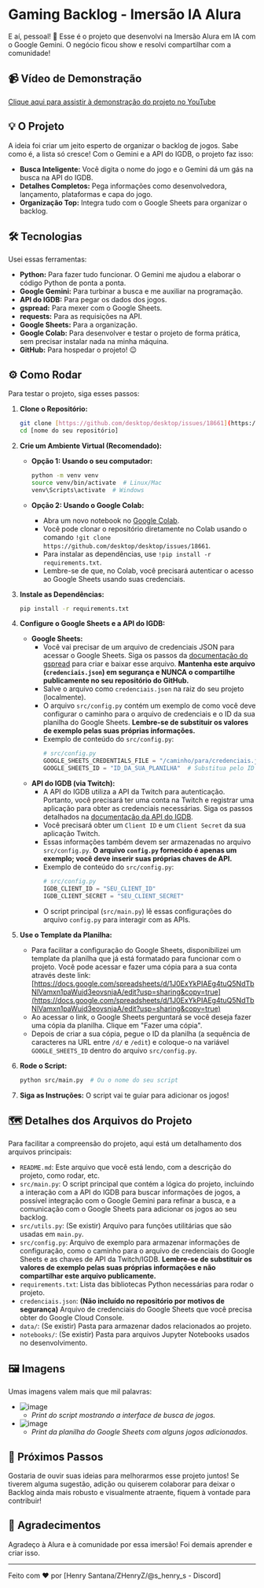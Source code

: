 # Gaming Backlog - Imersão IA Alura

E aí, pessoal! 🚀 Esse é o projeto que desenvolvi na Imersão Alura em IA com o Google Gemini. O negócio ficou show e resolvi compartilhar com a comunidade!

## 📹 Vídeo de Demonstração

[Clique aqui para assistir à demonstração do projeto no YouTube](https://www.youtube.com/watch?v=scz12jzNjIQ&ab_channel=HenrySantanaSouza)

## 💡 O Projeto

A ideia foi criar um jeito esperto de organizar o backlog de jogos. Sabe como é, a lista só cresce! Com o Gemini e a API do IGDB, o projeto faz isso:

* **Busca Inteligente:** Você digita o nome do jogo e o Gemini dá um gás na busca na API do IGDB.
* **Detalhes Completos:** Pega informações como desenvolvedora, lançamento, plataformas e capa do jogo.
* **Organização Top:** Integra tudo com o Google Sheets para organizar o backlog.

## 🛠️ Tecnologias

Usei essas ferramentas:

* **Python:** Para fazer tudo funcionar. O Gemini me ajudou a elaborar o código Python de ponta a ponta.
* **Google Gemini:** Para turbinar a busca e me auxiliar na programação.
* **API do IGDB:** Para pegar os dados dos jogos.
* **gspread:** Para mexer com o Google Sheets.
* **requests:** Para as requisições na API.
* **Google Sheets:** Para a organização.
* **Google Colab:** Para desenvolver e testar o projeto de forma prática, sem precisar instalar nada na minha máquina.
* **GitHub:** Para hospedar o projeto! 😉

## ⚙️ Como Rodar

Para testar o projeto, siga esses passos:

1.  **Clone o Repositório:**

    ```bash
    git clone [https://github.com/desktop/desktop/issues/18661](https://github.com/desktop/desktop/issues/18661)
    cd [nome do seu repositório]
    ```
2.  **Crie um Ambiente Virtual (Recomendado):**

    * **Opção 1: Usando o seu computador:**

        ```bash
        python -m venv venv
        source venv/bin/activate  # Linux/Mac
        venv\Scripts\activate  # Windows
        ```
    * **Opção 2: Usando o Google Colab:**

        * Abra um novo notebook no [Google Colab](https://colab.research.google.com/).
        * Você pode clonar o repositório diretamente no Colab usando o comando `!git clone https://github.com/desktop/desktop/issues/18661`.
        * Para instalar as dependências, use `!pip install -r requirements.txt`.
        * Lembre-se de que, no Colab, você precisará autenticar o acesso ao Google Sheets usando suas credenciais.

3.  **Instale as Dependências:**

    ```bash
    pip install -r requirements.txt
    ```
4.  **Configure o Google Sheets e a API do IGDB:**
    * **Google Sheets:**
        * Você vai precisar de um arquivo de credenciais JSON para acessar o Google Sheets. Siga os passos da [documentação do gspread](https://docs.gspread.com/oauth2) para criar e baixar esse arquivo. **Mantenha este arquivo (`credenciais.json`) em segurança e NUNCA o compartilhe publicamente no seu repositório do GitHub.**
        * Salve o arquivo como `credenciais.json` na raiz do seu projeto (localmente).
        * O arquivo `src/config.py` contém um exemplo de como você deve configurar o caminho para o arquivo de credenciais e o ID da sua planilha do Google Sheets. **Lembre-se de substituir os valores de exemplo pelas suas próprias informações.**
        * Exemplo de conteúdo do `src/config.py`:
            ```python
            # src/config.py
            GOOGLE_SHEETS_CREDENTIALS_FILE = "/caminho/para/credenciais.json"  # Substitua pelo caminho real
            GOOGLE_SHEETS_ID = "ID_DA_SUA_PLANILHA"  # Substitua pelo ID da sua planilha
            ```
    * **API do IGDB (via Twitch):**
        * A API do IGDB utiliza a API da Twitch para autenticação. Portanto, você precisará ter uma conta na Twitch e registrar uma aplicação para obter as credenciais necessárias. Siga os passos detalhados na [documentação da API do IGDB](https://api-docs.igdb.com/#getting-started).
        * Você precisará obter um `Client ID` e um `Client Secret` da sua aplicação Twitch.
        * Essas informações também devem ser armazenadas no arquivo `src/config.py`. **O arquivo `config.py` fornecido é apenas um exemplo; você deve inserir suas próprias chaves de API.**
        * Exemplo de conteúdo do `src/config.py`:
            ```python
            # src/config.py
            IGDB_CLIENT_ID = "SEU_CLIENT_ID"
            IGDB_CLIENT_SECRET = "SEU_CLIENT_SECRET"
            ```
        * O script principal (`src/main.py`) lê essas configurações do arquivo `config.py` para interagir com as APIs.

5.  **Use o Template da Planilha:**

    * Para facilitar a configuração do Google Sheets, disponibilizei um template da planilha que já está formatado para funcionar com o projeto. Você pode acessar e fazer uma cópia para a sua conta através deste link: [https://docs.google.com/spreadsheets/d/1J0ExYkPIAEg4tuQ5NdTbNlVamxn1paWujd3eovsnjaA/edit?usp=sharing&copy=true](https://docs.google.com/spreadsheets/d/1J0ExYkPIAEg4tuQ5NdTbNlVamxn1paWujd3eovsnjaA/edit?usp=sharing&copy=true)
    * Ao acessar o link, o Google Sheets perguntará se você deseja fazer uma cópia da planilha. Clique em "Fazer uma cópia".
    * Depois de criar a sua cópia, pegue o ID da planilha (a sequência de caracteres na URL entre `/d/` e `/edit`) e coloque-o na variável `GOOGLE_SHEETS_ID` dentro do arquivo `src/config.py`.

6.  **Rode o Script:**

    ```bash
    python src/main.py  # Ou o nome do seu script
    ```
7.  **Siga as Instruções:** O script vai te guiar para adicionar os jogos!

## 🗺️ Detalhes dos Arquivos do Projeto

Para facilitar a compreensão do projeto, aqui está um detalhamento dos arquivos principais:

* `README.md`: Este arquivo que você está lendo, com a descrição do projeto, como rodar, etc.
* `src/main.py`: O script principal que contém a lógica do projeto, incluindo a interação com a API do IGDB para buscar informações de jogos, a possível integração com o Google Gemini para refinar a busca, e a comunicação com o Google Sheets para adicionar os jogos ao seu backlog.
* `src/utils.py`: (Se existir) Arquivo para funções utilitárias que são usadas em `main.py`.
* `src/config.py`: Arquivo de exemplo para armazenar informações de configuração, como o caminho para o arquivo de credenciais do Google Sheets e as chaves de API da Twitch/IGDB. **Lembre-se de substituir os valores de exemplo pelas suas próprias informações e não compartilhar este arquivo publicamente.**
* `requirements.txt`: Lista das bibliotecas Python necessárias para rodar o projeto.
* `credenciais.json`: **(Não incluído no repositório por motivos de segurança)** Arquivo de credenciais do Google Sheets que você precisa obter do Google Cloud Console.
* `data/`: (Se existir) Pasta para armazenar dados relacionados ao projeto.
* `notebooks/`: (Se existir) Pasta para arquivos Jupyter Notebooks usados no desenvolvimento.

## 🖼️ Imagens

Umas imagens valem mais que mil palavras:

* ![image](https://github.com/user-attachments/assets/937cec14-2db6-4d0e-95c4-042a4d7227a8)
  * _Print do script mostrando a interface de busca de jogos._
* ![image](https://github.com/user-attachments/assets/39b27f11-2c1f-4ff6-8f96-74d8dda7d50c)
  * _Print da planilha do Google Sheets com alguns jogos adicionados._

## 📝 Próximos Passos

Gostaria de ouvir suas ideias para melhorarmos esse projeto juntos! Se tiverem alguma sugestão, adição ou quiserem colaborar para deixar o Backlog ainda mais robusto e visualmente atraente, fiquem à vontade para contribuir!

## 🙏 Agradecimentos

Agradeço à Alura e à comunidade por essa imersão! Foi demais aprender e criar isso.

---

Feito com ❤️ por [Henry Santana/ZHenryZ/@s_henry_s - Discord]
